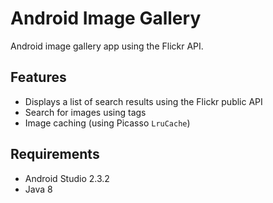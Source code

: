 # Android Image Gallery
Android image gallery app using the Flickr API.

## Features
- Displays a list of search results using the Flickr public API
- Search for images using tags
- Image caching (using Picasso `LruCache`)

## Requirements
- Android Studio 2.3.2
- Java 8
